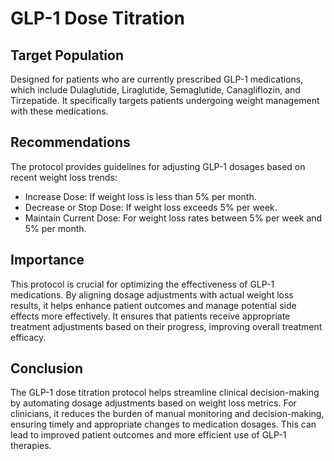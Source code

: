 # GLP-1 Dose Titration

## Target Population
Designed for patients who are currently prescribed GLP-1 medications, which include Dulaglutide, Liraglutide, Semaglutide, Canagliflozin, and Tirzepatide. It specifically targets patients undergoing weight management with these medications.
## Recommendations
The protocol provides guidelines for adjusting GLP-1 dosages based on recent weight loss trends:

- Increase Dose: If weight loss is less than 5% per month.
- Decrease or Stop Dose: If weight loss exceeds 5% per week.
- Maintain Current Dose: For weight loss rates between 5% per week and 5% per month.
## Importance
This protocol is crucial for optimizing the effectiveness of GLP-1 medications. By aligning dosage adjustments with actual weight loss results, it helps enhance patient outcomes and manage potential side effects more effectively. It ensures that patients receive appropriate treatment adjustments based on their progress, improving overall treatment efficacy.
## Conclusion
The GLP-1 dose titration protocol helps streamline clinical decision-making by automating dosage adjustments based on weight loss metrics. For clinicians, it reduces the burden of manual monitoring and decision-making, ensuring timely and appropriate changes to medication dosages. This can lead to improved patient outcomes and more efficient use of GLP-1 therapies.
